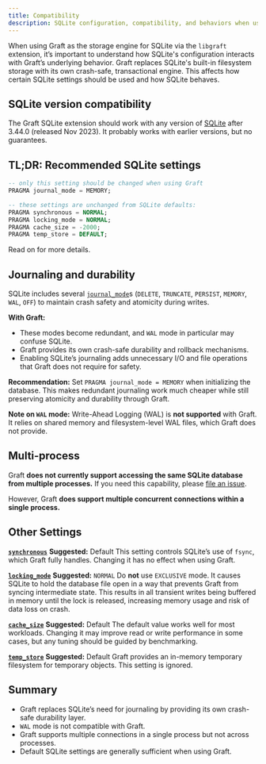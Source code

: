 ```yaml
---
title: Compatibility
description: SQLite configuration, compatibility, and behaviors when using Graft
---
```


When using Graft as the storage engine for SQLite via the `libgraft` extension, it’s important to understand how SQLite's configuration interacts with Graft’s underlying behavior. Graft replaces SQLite's built-in filesystem storage with its own crash-safe, transactional engine. This affects how certain SQLite settings should be used and how SQLite behaves.

## SQLite version compatibility

The Graft SQLite extension should work with any version of [SQLite] after 3.44.0 (released Nov 2023). It probably works with earlier versions, but no guarantees.

[SQLite]: https://www.sqlite.org/index.html

## TL;DR: Recommended SQLite settings

```sql
-- only this setting should be changed when using Graft
PRAGMA journal_mode = MEMORY;

-- these settings are unchanged from SQLite defaults:
PRAGMA synchronous = NORMAL;
PRAGMA locking_mode = NORMAL;
PRAGMA cache_size = -2000;
PRAGMA temp_store = DEFAULT;
```

Read on for more details.

## Journaling and durability

SQLite includes several [`journal_mode`]s (`DELETE`, `TRUNCATE`, `PERSIST`, `MEMORY`, `WAL`, `OFF`) to maintain crash safety and atomicity during writes.

**With Graft:**

- These modes become redundant, and `WAL` mode in particular may confuse SQLite.
- Graft provides its own crash-safe durability and rollback mechanisms.
- Enabling SQLite’s journaling adds unnecessary I/O and file operations that Graft does not require for safety.

**Recommendation:**
Set `PRAGMA journal_mode = MEMORY` when initializing the database. This makes redundant journaling work much cheaper while still preserving atomicity and durability through Graft.

**Note on `WAL` mode:**
Write-Ahead Logging (WAL) is **not supported** with Graft. It relies on shared memory and filesystem-level WAL files, which Graft does not provide.

[`journal_mode`]: https://www.sqlite.org/pragma.html#pragma_journal_mode

## Multi-process

Graft **does not currently support accessing the same SQLite database from multiple processes.** If you need this capability, please [file an issue].

However, Graft **does support multiple concurrent connections within a single process.**

[file an issue]: https://github.com/orbitinghail/graft/issues/new

## Other Settings

**[`synchronous`]**
**Suggested:** Default
This setting controls SQLite’s use of `fsync`, which Graft fully handles. Changing it has no effect when using Graft.

**[`locking_mode`]**
**Suggested:** `NORMAL`
Do **not** use `EXCLUSIVE` mode. It causes SQLite to hold the database file open in a way that prevents Graft from syncing intermediate state. This results in all transient writes being buffered in memory until the lock is released, increasing memory usage and risk of data loss on crash.

**[`cache_size`]**
**Suggested:** Default
The default value works well for most workloads. Changing it may improve read or write performance in some cases, but any tuning should be guided by benchmarking.

**[`temp_store`]**
**Suggested:** Default
Graft provides an in-memory temporary filesystem for temporary objects. This setting is ignored.

[`journal_mode`]: https://www.sqlite.org/pragma.html#pragma_journal_mode
[`synchronous`]: https://www.sqlite.org/pragma.html#pragma_synchronous
[`locking_mode`]: https://www.sqlite.org/pragma.html#pragma_locking_mode
[`cache_size`]: https://www.sqlite.org/pragma.html#pragma_cache_size
[`temp_store`]: https://www.sqlite.org/pragma.html#pragma_temp_store

## Summary

- Graft replaces SQLite’s need for journaling by providing its own crash-safe durability layer.
- `WAL` mode is not compatible with Graft.
- Graft supports multiple connections in a single process but not across processes.
- Default SQLite settings are generally sufficient when using Graft.
